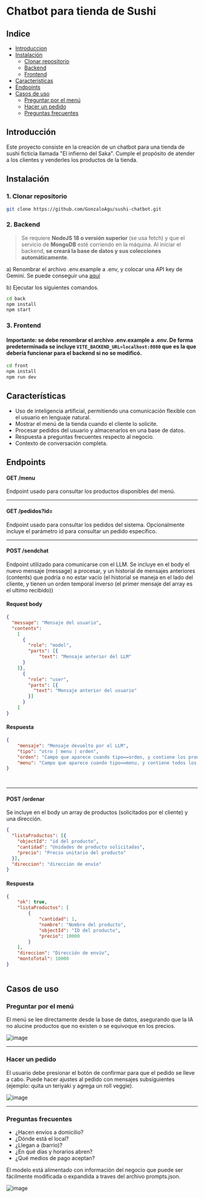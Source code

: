 # Chatbot para tienda de Sushi

## Indice

- [Introduccion](#introducción)
- [Instalación](#instalación)
  - [Clonar repositorio](#1-clonar-repositorio)
  - [Backend](#2-backend)
  - [Frontend](#3-frontend)
- [Características](#características)
- [Endpoints](#endpoints)
- [Casos de uso](#casos-de-uso)
  - [Preguntar por el menú](#preguntar-por-el-menú)
  - [Hacer un pedido](#hacer-un-pedido)
  - [Preguntas frecuentes](#preguntas-frecuentes)

## Introducción
Este proyecto consiste en la creación de un chatbot para una tienda de sushi ficticia llamada "El infierno del Saka". Cumple el propósito de atender a los clientes y venderles los productos de la tienda.

## Instalación

### 1. Clonar repositorio
```bash
git clone https://github.com/GonzaloAgu/sushi-chatbot.git
```

### 2. Backend

> Se requiere **NodeJS 18 o versión superior** (se usa fetch) y que el servicio de **MongoDB** esté corriendo en la máquina. Al iniciar el backend, **se creará la base de datos y sus colecciones automáticamente**.

a) Renombrar el archivo .env.example a .env, y colocar una API key de Gemini. Se puede conseguir una [aquí](https://aistudio.google.com/apikey)

b) Ejecutar los siguientes comandos.

```bash
cd back
npm install
npm start
```

### 3. Frontend

#### **Importante**: se debe renombrar el archivo .env.example a .env. De forma predeterminada se incluye ``VITE_BACKEND_URL=localhost:8080`` que es la que debería funcionar para el backend si no se modificó.

```bash
cd front
npm install
npm run dev
```

## Características
- Uso de inteligencia artificial, permitiendo una comunicación flexible con el usuario en lenguaje natural.
- Mostrar el menú de la tienda cuando el cliente lo solicite.
- Procesar pedidos del usuario y almacenarlos en una base de datos.
- Respuesta a preguntas frecuentes respecto al negocio.
- Contexto de conversación completa.

## Endpoints

#### **GET /menu**

Endpoint usado para consultar los productos disponibles del menú.

---

#### **GET /pedidos?id=**

Endpoint usado para consultar los pedidos del sistema. Opcionalmente incluye el parámetro id para consultar un pedido específico.

---

#### **POST /sendchat**

Endpoint utilizado para comunicarse con el LLM. Se incluye en el body el nuevo mensaje (message) a procesar, y un historial de mensajes anteriores (contents) que podría o no estar vacío (el historial se maneja en el lado del cliente, y tienen un orden temporal inverso (el primer mensaje del array es el ultimo recibido))

#### Request body
```json
{
  "message": "Mensaje del usuario",
  "contents":
    [
      {
        "role": "model",
        "parts": [{
            "text": "Mensaje anterior del LLM"
      }
    ]},
      {
        "role": "user",
        "parts": [{
          "text": "Mensaje anterior del usuario"
        }]
      }
    ]
}
```

#### Respuesta

```json
{
    "mensaje": "Mensaje devuelto por el LLM",
    "tipo": "otro | menu | orden",
    "orden": "Campo que aparece cuando tipo==orden, y contiene los productos solicitados por el cliente en su mensaje",
    "menu": "Campo que aparece cuando tipo==menu, y contiene todos los productos de la tienda"
}

  
```

---

#### **POST /ordenar**
Se incluye en el body un array de productos (solicitados por el cliente) y una dirección.
```json
{
  "listaProductos": [{
    "objectId": "id del producto",
    "cantidad": "Unidades de producto solicitadas",
    "precio": "Precio unitario del producto"
  }],
  "direccion": "dirección de envío"
}
```

#### Respuesta

```json
{
    "ok": true,
    "listaProductos": [
        {
            "cantidad": 1,
            "nombre": "Nombre del producto",
            "objectId": "ID del producto",
            "precio": 10000
        }
    ],
    "direccion": "Dirección de envío",
    "montoTotal": 10000
}
  
```

## Casos de uso

### Preguntar por el menú
El menú se lee directamente desde la base de datos, asegurando que la IA no alucine productos que no existen o se equivoque en los precios.

![image](https://github.com/user-attachments/assets/153e8870-4377-4822-bcf3-4e6a6f9e79e2)

---
### Hacer un pedido
El usuario debe presionar el botón de confirmar para que el pedido se lleve a cabo. Puede hacer ajustes al pedido con mensajes subsiguientes (ejemplo: quita un teriyaki y agrega un roll veggie).

![image](https://github.com/user-attachments/assets/d07afb4d-f75c-4e6d-b9f5-2240d446c372)

---
### Preguntas frecuentes

- ¿Hacen envíos a domicilio?
- ¿Dónde está el local?
- ¿Llegan a (barrio)?
- ¿En qué días y horarios abren?
- ¿Qué medios de pago aceptan?

El modelo está alimentado con información del negocio que puede ser fácilmente modificada o expandida a traves del archivo prompts.json.

![image](https://github.com/user-attachments/assets/7800ffc4-2f88-43bb-bc43-0a3474d5f354)


